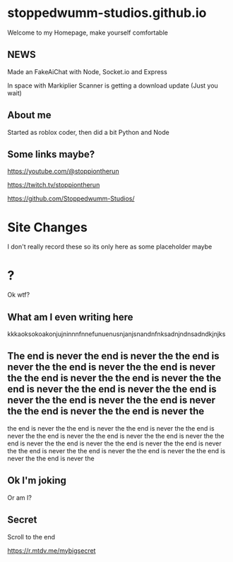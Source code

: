 # stoppedwumm-studios.github.io
Welcome to my Homepage, make yourself comfortable

## NEWS

Made an FakeAiChat with Node, Socket.io and Express

In space with Markiplier Scanner is getting a download update (Just you wait)

## About me
Started as roblox coder, then did a bit Python and Node

## Some links maybe?
<https://youtube.com/@stoppiontherun>

<https://twitch.tv/stoppiontherun>

<https://github.com/Stoppedwumm-Studios/>

# Site Changes
I don't really record these so its only here as some placeholder maybe

# ?
Ok wtf?

## What am I even writing here
kkkaoksokoakonjujninnnfnnefunuenusnjanjsnandnfnksadnjndnsadndkjnjks

## The end is never the end is never the the end is never the the end is never the the end is never the the end is never the the end is never the the end is never the the end is never the the end is never the the end is never the the end is never the the end is never the the end is never the 
the end is never the the end is never the the end is never the the end is never the the end is never the the end is never the the end is never the the end is never the the end is never the the end is never the the end is never the the end is never the the end is never the the end is never the the end is never the the end is never the 

## Ok I'm joking
Or am I?

## Secret
Scroll to the end
































































<https://r.mtdv.me/mybigsecret>
